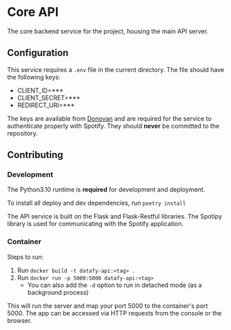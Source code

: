 # Core API

The core backend service for the project, housing the main API server.

## Configuration

This service requires a `.env` file in the current directory. The file should
have the following keys:

- CLIENT_ID=***
- CLIENT_SECRET=***
- REDIRECT_URI=***

The keys are available from [Donovan](<donovan.dicks@outlook.com>) and are required
for the service to authenticate properly with Spotify. They should __never__ be
committed to the repository.

## Contributing

### Development

The Python3.10 runtime is __required__ for development and deployment.

To install all deploy and dev dependencies, run `poetry install`

The API service is built on the Flask and Flask-Restful libraries. The Spotipy
library is used for communicating with the Spotify application.

### Container

Steps to run:

1. Run `docker build -t datafy-api:<tag> .`
2. Run `docker run -p 5000:5000 datafy-api:<tag>`
    - You can also add the `-d` option to run in detached mode (as a background process)

This will run the server and map your port 5000 to the
container's port 5000. The app can be accessed via HTTP requests from the console
or the browser.
